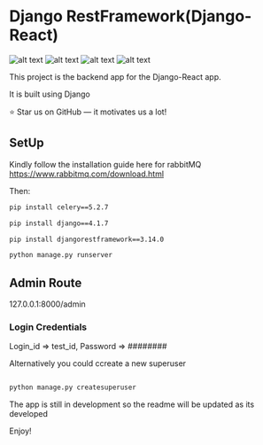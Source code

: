 # Django RestFramework(Django-React)

![alt text](https://img.shields.io/badge/Django-4.1.7-red?style=for-the-badg&$logo=Django)
![alt text](https://img.shields.io/badge/DjangoRestFramework-3.14.0-orange?style=for-the-badg&$logo=DjangoRestFramework)
![alt text](https://img.shields.io/badge/Celery-5.2.7-brightgreen?style=for-the-badg&$logo=Celery)
![alt text](https://img.shields.io/badge/RabbitMQ-red?style=for-the-badg&$logo=RabbitMQ)

This project is the backend app for the Django-React app.

It is built using Django

:star: Star us on GitHub — it motivates us a lot!


## SetUp

Kindly follow the installation guide here for rabbitMQ https://www.rabbitmq.com/download.html

Then:
```bash
pip install celery==5.2.7

pip install django==4.1.7

pip install djangorestframework==3.14.0

python manage.py runserver
```

## Admin Route

127.0.0.1:8000/admin

### Login Credentials

Login_id => test_id,
Password => ########

Alternatively you could ccreate a new superuser

```bash

python manage.py createsuperuser

```

The app is still in development so the readme will be updated as its developed

Enjoy!